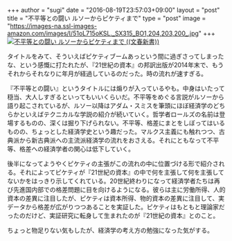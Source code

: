 +++
author = "sugi"
date = "2016-08-19T23:57:03+09:00"
layout = "post"
title = "不平等との闘い ルソーからピケティまで"
type = "post"
image = "https://images-na.ssl-images-amazon.com/images/I/51oL715oKSL._SX315_BO1,204,203,200_.jpg"
+++
<a href="http://www.amazon.co.jp/exec/obidos/ASIN/4166610783/chezsugi-22/ref=nosim/" name="amazletlink" target="_blank"><img src="http://ecx.images-amazon.com/images/I/51oL715oKSL.jpg" alt="不平等との闘い ルソーからピケティまで ((文春新書))" class="alignleft"  /></a>

タイトルをみて、そういえばピケティブームあっという間に過ぎさってしまったな、という感慨に打たれたが、『21世紀の資本』の邦訳出版が2014年末で、もうそれからそれなりに年月が経過しているのだった。時の流れが速すぎる。

『不平等との闘い』というタイトルには煽りが入っているやも。中身はいたって穏当、大人しすぎるといってもいいくらいだ。不平等をめぐる言説がルソーから語り起こされているが、ルソー以降はアダム・スミスを筆頭にほぼ経済学のどちらかといえばテクニカルな学説の紹介が続いていく。哲学者ロールズの名前は登場するものの、深くは掘り下げられない。不平等、格差にまとをしぼってはいるものの、ちょっとした経済学史という趣だった。マルクス主義にも触れつつ、古典派から新古典派への主流派経済学の流れをおさえる。それにともなって不平等、格差への経済学者の関心は低下していく。

後半になってようやくピケティの主張がこの流れの中に位置づける形で紹介される。それによってピケティが『21世紀の資本』の中で何を主張して何を主張してないかをはっきり示してくれている。20世紀終わりになって経済学者たちは再び先進国内部での格差問題に目を向けるようになる。彼らは主に労働所得、人的資本の差異に注目したが、ピケティは資本所得、物的資本の差異に注目して、実データから格差が広がりつつあることを実証した。ピケティはもともと理論家だったのだけど、実証研究に転身して生まれたのが『21世紀の資本』とのこと。

ちょっと物足りない気もしたが、経済学の考え方の勉強になった気がする。
